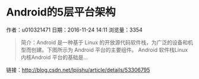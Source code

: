 #  Android的5层平台架构
作者：u010321471
日期：2016-11-24 14:11
浏览量：3354
> 简介：Android 是一种基于 Linux 的开放源代码软件栈，为广泛的设备和机型而创建。下图所示为 Android 平台的主要组件。 
Android 软件栈Linux 内核Android 平台的基础是...

 链接：http://blog.csdn.net/lpjishu/article/details/53306795
